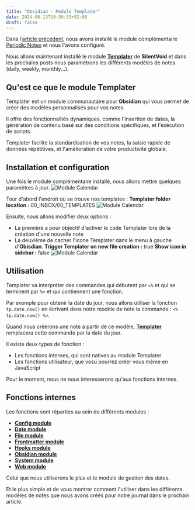 ```yaml
---
title: "Obsidian - Module Templater"
date: 2024-06-13T10:56:53+02:00
draft: false
---
```

Dans l’[article précédent](/posts/obsidian-module-periodic-notes), nous avons installé le module complémentaire [Periodic Notes](/posts/obsidian-module-periodic-notes) et nous l'avons configuré.

Nous allons maintenant installé le module <a target="_blank" href="https://github.com/SilentVoid13/Templater"> **Templater**</a> de **SilentVoid** et dans les prochains posts nous paramétrons les différents modèles de notes (daily, weekly, monthly...).

## Qu'est ce que le module Templater
Templater est un module communautaire pour **Obsidian** qui vous permet de créer des modèles personnalisés pour vos notes. 

Il offre des fonctionnalités dynamiques, comme l'insertion de dates, la génération de contenu basé sur des conditions spécifiques, et l'exécution de scripts. 

Templater facilite la standardisation de vos notes, la saisie rapide de données répétitives, et l'amélioration de votre productivité globale.

## Installation et configuration

Une fois le module complémentaire installé, nous allons mettre quelques paramètres à jour.
![Module Calendar](/images/Pasted_image_20240616110148.jpg#center)



Tour d'abord l'endroit où se trouve nos templates : **Templater folder location :** 00_INBOX/00_TEMPLATES
![Module Calendar](/images/Pasted_image_20240616110616.jpg#center)


Ensuite, nous allons modifier deux options :
- La première a pour objectif d'activer le code Templater lors de la création d'une nouvelle note
- La deuxième de cacher l'icone Templater dans le menu à gauche d'**Obisdian**.
**Trigger Templater on new file creation :** true
**Show icon in sidebar :** false
![Module Calendar](/images/Pasted_image_20240616110656.jpg#center)


## Utilisation 

Templater va interpréter des commandes qui débutent par ```<%``` et qui se terminent par ```%>``` et qui contiennent une fonction.

Par exemple pour obtenir la date du jour, nous allons utiliser la fonction ```tp.date.now()``` en écrivant dans notre modèle de note la commande : ```<% tp.date.now() %>```.

Quand nous créerons une note à partir de ce modèle, <a target="_blank" href="https://github.com/SilentVoid13/Templater"> **Templater**</a> remplacera cette commande par la date du jour.

Il existe deux types de fonction :
- Les fonctions internes, qui sont natives au module Templater
- Les fonctions utilisateur, que vosu pourrez créer vous même en JavaScript

Pour le moment, nous ne nous interesserons qu'aux fonctions internes.


## Fonctions internes

Les fonctions sont réparties au sein de différents modules :
- <a target="_blank" href="https://silentvoid13.github.io/Templater/internal-functions/internal-modules/config-module.html"> **Config module**</a>
- <a target="_blank" href="https://silentvoid13.github.io/Templater/internal-functions/internal-modules/date-module.html"> **Date module**</a>
- <a target="_blank" href="https://silentvoid13.github.io/Templater/internal-functions/internal-modules/file-module.html"> **File module**</a>
- <a target="_blank" href="https://silentvoid13.github.io/Templater/internal-functions/internal-modules/frontmatter-module.html"> **Frontmatter module**</a>
- <a target="_blank" href="https://silentvoid13.github.io/Templater/internal-functions/internal-modules/hooks-module.html"> **Hooks module**</a>
- <a target="_blank" href="https://silentvoid13.github.io/Templater/internal-functions/internal-modules/obsidian-module.html"> **Obsidian module**</a>
- <a target="_blank" href="https://silentvoid13.github.io/Templater/internal-functions/internal-modules/system-module.html"> **System module**</a>
- <a target="_blank" href="https://silentvoid13.github.io/Templater/internal-functions/internal-modules/web-module.html"> **Web module**</a>

Celui que nous utiliserons le plus et le module de gestion des dates.

Et le plus simple et de vous montrer comment l'utiliser dans les différents modèles de notes que nous avons créés pour notre journal dans le prochain article.